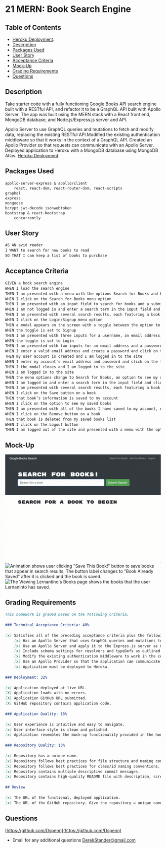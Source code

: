 # 21 MERN: Book Search Engine

## Table of Contents
- [Heroku Deployment](https://ancient-journey-29885.herokuapp.com/).
- [Description](#Description)
- [Packages Used](#Packages-Used)
- [User Story](#User-Story)
- [Acceptance Criteria](#Acceptance-Criteria)
- [Mock-Up](#Mock-Up)
- [Grading Requirements](#Grading-Requirements)
- [Questions](#questions)

## Description

Take starter code with a fully functioning Google Books API search engine built with a RESTful API, and refactor it to be a GraphQL API built with Apollo Server. The app was built using the MERN stack with a React front end, MongoDB database, and Node.js/Express.js server and API. 

Apollo Server to use GraphQL queries and mutations to fetch and modify data, replacing the existing RESTful API.Modified the existing authentication middleware so that it works in the context of a GraphQL API. Created an Apollo Provider so that requests can communicate with an Apollo Server. Deployed application to Heroku with a MongoDB database using MongoDB Atlas.
[Heroku Deployment](https://ancient-journey-29885.herokuapp.com/).


## Packages Used

    apollo-server-express & apollo/client
		react, react-dom, react-router-dom, react-scripts
    graphql
    express
    mongoose
    bcrypt jwt-decode jsonwebtoken
    bootstrap & react-bootstrap
		concurrently

## User Story

```md
AS AN avid reader
I WANT to search for new books to read
SO THAT I can keep a list of books to purchase
```

## Acceptance Criteria

```md
GIVEN a book search engine
WHEN I load the search engine
THEN I am presented with a menu with the options Search for Books and Login/Signup and an input field to search for books and a submit button
WHEN I click on the Search for Books menu option
THEN I am presented with an input field to search for books and a submit button
WHEN I am not logged in and enter a search term in the input field and click the submit button
THEN I am presented with several search results, each featuring a book’s title, author, description, image, and a link to that book on the Google Books site
WHEN I click on the Login/Signup menu option
THEN a modal appears on the screen with a toggle between the option to log in or sign up
WHEN the toggle is set to Signup
THEN I am presented with three inputs for a username, an email address, and a password, and a signup button
WHEN the toggle is set to Login
THEN I am presented with two inputs for an email address and a password and login button
WHEN I enter a valid email address and create a password and click on the signup button
THEN my user account is created and I am logged in to the site
WHEN I enter my account’s email address and password and click on the login button
THEN I the modal closes and I am logged in to the site
WHEN I am logged in to the site
THEN the menu options change to Search for Books, an option to see my saved books, and Logout
WHEN I am logged in and enter a search term in the input field and click the submit button
THEN I am presented with several search results, each featuring a book’s title, author, description, image, and a link to that book on the Google Books site and a button to save a book to my account
WHEN I click on the Save button on a book
THEN that book’s information is saved to my account
WHEN I click on the option to see my saved books
THEN I am presented with all of the books I have saved to my account, each featuring the book’s title, author, description, image, and a link to that book on the Google Books site and a button to remove a book from my account
WHEN I click on the Remove button on a book
THEN that book is deleted from my saved books list
WHEN I click on the Logout button
THEN I am logged out of the site and presented with a menu with the options Search for Books and Login/Signup and an input field to search for books and a submit button  
```


## Mock-Up

![Animation shows "star wars" typed into a search box and books about Star Wars appearing as results.](./Assets/21-mern-homework-demo-01.gif)
![Animation shows user clicking "Save This Book!" button to save books that appear in search results. The button label changes to "Book Already Saved" after it is clicked and the book is saved.](./Assets/21-mern-homework-demo-02.gif)
![The Viewing Lernantino's Books page shows the books that the user Lernaninto has saved.](./Assets/21-mern-homework-demo-03.gif)

## Grading Requirements
```md
This homework is graded based on the following criteria:

### Technical Acceptance Criteria: 40%

[x] Satisfies all of the preceding acceptance criteria plus the following:
	[x] Has an Apollo Server that uses GraphQL queries and mutations to fetch and modify data, replacing the existing RESTful API.
	[x] Use an Apollo Server and apply it to the Express.js server as middleware.
	[x] Include schema settings for resolvers and typeDefs as outlined in the homework instructions.
	[x] Modify the existing authentication middleware to work in the context of a GraphQL API.
	[x] Use an Apollo Provider so that the application can communicate with the Apollo Server.
	[x] Application must be deployed to Heroku.

### Deployment: 32%

[x] Application deployed at live URL.
[X] Application loads with no errors.
[X] Application GitHub URL submitted.
[X] GitHub repository contains application code.

### Application Quality: 15%

[x] User experience is intuitive and easy to navigate.
[x] User interface style is clean and polished.
[x] Application resembles the mock-up functionality provided in the homework instructions.

### Repository Quality: 13%

[x] Repository has a unique name.
[x] Repository follows best practices for file structure and naming conventions.
[x] Repository follows best practices for class/id naming conventions, indentation, quality comments, etc.
[x] Repository contains multiple descriptive commit messages.
[x] Repository contains high-quality README file with description, screenshot, and link to the deployed application.

## Review

[x] The URL of the functional, deployed application.
[x] The URL of the GitHub repository. Give the repository a unique name and include a README describing the project.
```

## Questions
[https://github.com/Dspenn](https://github.com/Dspenn)
- Email for any additional questions  DerekStander@gmail.com
